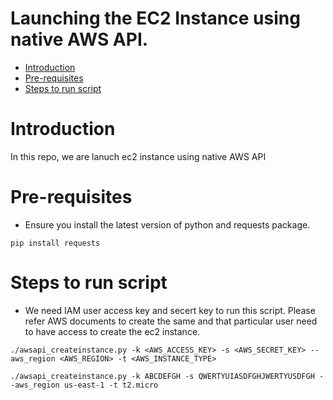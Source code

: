 # Launching the EC2 Instance using native AWS API. 
- [Introduction](#Introduction)
- [Pre-requisites](#pre-requisites)
- [Steps to run script](#Steps-to-run-script)

# Introduction
In this repo, we are lanuch ec2 instance using native AWS API

# Pre-requisites 
* Ensure you install the latest version of python and requests package.
```
pip install requests
```

# Steps to run script
* We need IAM user access key and secert key to run this script. Please refer AWS documents to create the same and that particular user need to have access to create the ec2 instance.

```
./awsapi_createinstance.py -k <AWS_ACCESS_KEY> -s <AWS_SECRET_KEY> --aws_region <AWS_REGION> -t <AWS_INSTANCE_TYPE>
```
```
./awsapi_createinstance.py -k ABCDEFGH -s QWERTYUIASDFGHJWERTYUSDFGH --aws_region us-east-1 -t t2.micro

```

